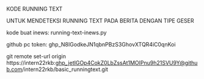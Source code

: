 KODE RUNNING TEXT

UNTUK MENDETEKSI RUNNING TEXT PADA BERITA DENGAN TIPE GESER

kode buat inews: running-text-inews.py

github pc token:
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

git remote set-url origin https://intern22rkb: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@github.com/intern22rkb/basic_runningtext.git 
